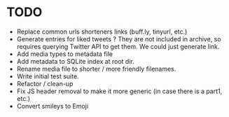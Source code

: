 # TODO

- Replace common urls shorteners links (buff.ly, tinyurl, etc.)
- Generate entries for liked tweets ? They are not included in archive, so requires querying Twitter API to get them.
  We could just generate link.
- Add media types to metadata file
- Add metadata to SQLite index at root dir.
- Rename media file to shorter / more friendly filenames.
- Write initial test suite.
- Refactor / clean-up
- Fix JS header removal to make it more generic (in case there is a part1, etc.)
- Convert smileys to Emoji